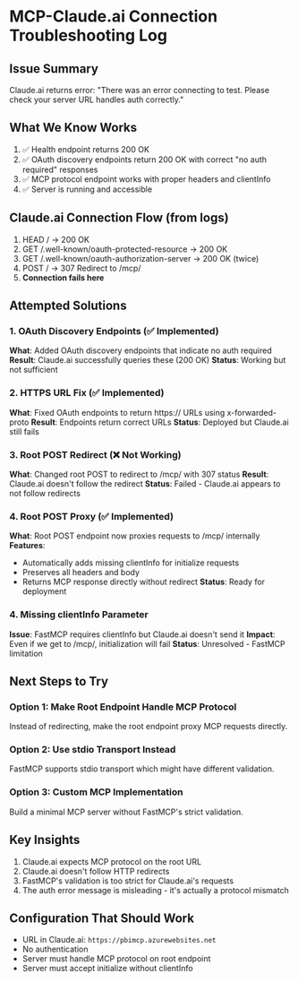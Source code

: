 # MCP-Claude.ai Connection Troubleshooting Log

## Issue Summary
Claude.ai returns error: "There was an error connecting to test. Please check your server URL handles auth correctly."

## What We Know Works
1. ✅ Health endpoint returns 200 OK
2. ✅ OAuth discovery endpoints return 200 OK with correct "no auth required" responses
3. ✅ MCP protocol endpoint works with proper headers and clientInfo
4. ✅ Server is running and accessible

## Claude.ai Connection Flow (from logs)
1. HEAD / → 200 OK
2. GET /.well-known/oauth-protected-resource → 200 OK
3. GET /.well-known/oauth-authorization-server → 200 OK (twice)
4. POST / → 307 Redirect to /mcp/
5. **Connection fails here**

## Attempted Solutions

### 1. OAuth Discovery Endpoints (✅ Implemented)
**What**: Added OAuth discovery endpoints that indicate no auth required
**Result**: Claude.ai successfully queries these (200 OK)
**Status**: Working but not sufficient

### 2. HTTPS URL Fix (✅ Implemented)
**What**: Fixed OAuth endpoints to return https:// URLs using x-forwarded-proto
**Result**: Endpoints return correct URLs
**Status**: Deployed but Claude.ai still fails

### 3. Root POST Redirect (❌ Not Working)
**What**: Changed root POST to redirect to /mcp/ with 307 status
**Result**: Claude.ai doesn't follow the redirect
**Status**: Failed - Claude.ai appears to not follow redirects

### 4. Root POST Proxy (✅ Implemented)
**What**: Root POST endpoint now proxies requests to /mcp/ internally
**Features**:
- Automatically adds missing clientInfo for initialize requests
- Preserves all headers and body
- Returns MCP response directly without redirect
**Status**: Ready for deployment

### 4. Missing clientInfo Parameter
**Issue**: FastMCP requires clientInfo but Claude.ai doesn't send it
**Impact**: Even if we get to /mcp/, initialization will fail
**Status**: Unresolved - FastMCP limitation

## Next Steps to Try

### Option 1: Make Root Endpoint Handle MCP Protocol
Instead of redirecting, make the root endpoint proxy MCP requests directly.

### Option 2: Use stdio Transport Instead
FastMCP supports stdio transport which might have different validation.

### Option 3: Custom MCP Implementation
Build a minimal MCP server without FastMCP's strict validation.

## Key Insights
1. Claude.ai expects MCP protocol on the root URL
2. Claude.ai doesn't follow HTTP redirects
3. FastMCP's validation is too strict for Claude.ai's requests
4. The auth error message is misleading - it's actually a protocol mismatch

## Configuration That Should Work
- URL in Claude.ai: `https://pbimcp.azurewebsites.net`
- No authentication
- Server must handle MCP protocol on root endpoint
- Server must accept initialize without clientInfo